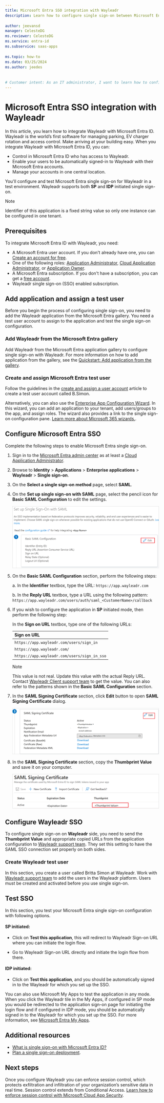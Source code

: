 ```yaml
---
title: Microsoft Entra SSO integration with Wayleadr
description: Learn how to configure single sign-on between Microsoft Entra ID and Wayleadr.

author: jeevansd
manager: CelesteDG
ms.reviewer: CelesteDG
ms.service: entra-id
ms.subservice: saas-apps

ms.topic: how-to
ms.date: 03/25/2024
ms.author: jeedes


# Customer intent: As an IT administrator, I want to learn how to configure single sign-on between Microsoft Entra ID and Wayleadr so that I can control who has access to Wayleadr, enable automatic sign-in with Microsoft Entra accounts, and manage my accounts in one central location.
---
```


# Microsoft Entra SSO integration with Wayleadr

In this article, you learn how to integrate Wayleadr with Microsoft Entra ID. Wayleadr is the world’s first software for managing parking, EV charger rotation and access control. Make arriving at your building easy. When you integrate Wayleadr with Microsoft Entra ID, you can:

* Control in Microsoft Entra ID who has access to Wayleadr.
* Enable your users to be automatically signed-in to Wayleadr with their Microsoft Entra accounts.
* Manage your accounts in one central location.

You'll configure and test Microsoft Entra single sign-on for Wayleadr in a test environment. Wayleadr supports both **SP** and **IDP** initiated single sign-on.

> [!NOTE]
> Identifier of this application is a fixed string value so only one instance can be configured in one tenant.

## Prerequisites

To integrate Microsoft Entra ID with Wayleadr, you need:

* A Microsoft Entra user account. If you don't already have one, you can [Create an account for free](https://azure.microsoft.com/free/?WT.mc_id=A261C142F).
* One of the following roles: [Application Administrator](/entra/identity/role-based-access-control/permissions-reference#application-administrator), [Cloud Application Administrator](/entra/identity/role-based-access-control/permissions-reference#cloud-application-administrator), or [Application Owner](/entra/fundamentals/users-default-permissions#owned-enterprise-applications).
* A Microsoft Entra subscription. If you don't have a subscription, you can get a [free account](https://azure.microsoft.com/free/).
* Wayleadr single sign-on (SSO) enabled subscription.

## Add application and assign a test user

Before you begin the process of configuring single sign-on, you need to add the Wayleadr application from the Microsoft Entra gallery. You need a test user account to assign to the application and test the single sign-on configuration.

<a name='add-wayleadr-from-the-azure-ad-gallery'></a>

### Add Wayleadr from the Microsoft Entra gallery

Add Wayleadr from the Microsoft Entra application gallery to configure single sign-on with Wayleadr. For more information on how to add application from the gallery, see the [Quickstart: Add application from the gallery](~/identity/enterprise-apps/add-application-portal.md).

<a name='create-and-assign-azure-ad-test-user'></a>

### Create and assign Microsoft Entra test user

Follow the guidelines in the [create and assign a user account](~/identity/enterprise-apps/add-application-portal-assign-users.md) article to create a test user account called B.Simon.

Alternatively, you can also use the [Enterprise App Configuration Wizard](https://portal.office.com/AdminPortal/home?Q=Docs#/azureadappintegration). In this wizard, you can add an application to your tenant, add users/groups to the app, and assign roles. The wizard also provides a link to the single sign-on configuration pane. [Learn more about Microsoft 365 wizards.](/microsoft-365/admin/misc/azure-ad-setup-guides). 

<a name='configure-azure-ad-sso'></a>

## Configure Microsoft Entra SSO

Complete the following steps to enable Microsoft Entra single sign-on.

1. Sign in to the [Microsoft Entra admin center](https://entra.microsoft.com) as at least a [Cloud Application Administrator](~/identity/role-based-access-control/permissions-reference.md#cloud-application-administrator).
1. Browse to **Identity** > **Applications** > **Enterprise applications** > **Wayleadr** > **Single sign-on**.
1. On the **Select a single sign-on method** page, select **SAML**.
1. On the **Set up single sign-on with SAML** page, select the pencil icon for **Basic SAML Configuration** to edit the settings.

   ![Screenshot shows how to edit Basic SAML Configuration.](common/edit-urls.png "Basic Configuration")

1. On the **Basic SAML Configuration** section, perform the following steps:

    a. In the **Identifier** textbox, type the URL:
    `https://app.wayleadr.com`

    b. In the **Reply URL** textbox, type a URL using the following pattern:
    `https://app.wayleadr.com/users/auth/saml_<CustomerName>/callback`

1. If you wish to configure the application in **SP** initiated mode, then perform the following step:

    In the **Sign on URL** textbox, type one of the following URLs:

    | **Sign on URL** |
    |--------|
    | `https://app.wayleadr.com/users/sign_in` |
    | `https://app.wayleadr.com/` |
    | `https://app.wayleadr.com/users/sign_in_sso` |

    > [!NOTE]
    > This value is not real. Update this value with the actual Reply URL. Contact [Wayleadr Client support team](mailto:support@wayleadr.com) to get the value. You can also refer to the patterns shown in the **Basic SAML Configuration** section.

1. In the **SAML Signing Certificate** section, click **Edit** button to open **SAML Signing Certificate** dialog.

	![Screenshot shows the Certificate download link.](common/edit-certificate.png "Certificate")

1. In the **SAML Signing Certificate** section, copy the **Thumbprint Value** and save it on your computer.

    ![Screenshot shows how to Copy Thumbprint value.](common/copy-thumbprint.png "Thumbprint")

## Configure Wayleadr SSO

To configure single sign-on on **Wayleadr** side, you need to send the **Thumbprint Value** and appropriate copied URLs from the application configuration to [Wayleadr support team](mailto:support@wayleadr.com). They set this setting to have the SAML SSO connection set properly on both sides.

### Create Wayleadr test user

In this section, you create a user called Britta Simon at Wayleadr. Work with [Wayleadr support team](mailto:support@wayleadr.com) to add the users in the Wayleadr platform. Users must be created and activated before you use single sign-on.

## Test SSO 

In this section, you test your Microsoft Entra single sign-on configuration with following options. 

#### SP initiated:

* Click on **Test this application**, this will redirect to Wayleadr Sign-on URL where you can initiate the login flow.  

* Go to Wayleadr Sign-on URL directly and initiate the login flow from there.

#### IDP initiated:

* Click on **Test this application**, and you should be automatically signed in to the Wayleadr for which you set up the SSO. 

You can also use Microsoft My Apps to test the application in any mode. When you click the Wayleadr tile in the My Apps, if configured in SP mode you would be redirected to the application sign-on page for initiating the login flow and if configured in IDP mode, you should be automatically signed in to the Wayleadr for which you set up the SSO. For more information, see [Microsoft Entra My Apps](/azure/active-directory/manage-apps/end-user-experiences#azure-ad-my-apps).

## Additional resources

* [What is single sign-on with Microsoft Entra ID?](~/identity/enterprise-apps/what-is-single-sign-on.md)
* [Plan a single sign-on deployment](~/identity/enterprise-apps/plan-sso-deployment.md).

## Next steps

Once you configure Wayleadr you can enforce session control, which protects exfiltration and infiltration of your organization’s sensitive data in real time. Session control extends from Conditional Access. [Learn how to enforce session control with Microsoft Cloud App Security](/cloud-app-security/proxy-deployment-aad).
